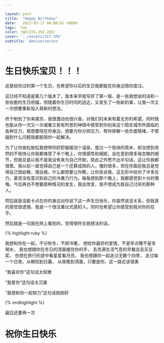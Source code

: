 ```yaml
---

layout: post
title:  "Happy Birthday"
date:   2023-03-17 00:00:01 +0800
tags:  Yao
color: rgb(255,192,203)
cover: '../assets/317.JPG'
subtitle: 'Anniversaries'

---
```


# 生日快乐宝贝！！！

这是给你过的第一个生日，也希望你以后的生日我都能在你身边陪你度过。

这已经不知道是第几个版本了，我本来早就写好了第一版，是一些我想说的话和一些俗套的生日祝福，但随着你生日时间的迫近，又发生了一些新的事，让我一次又一次想要重新加入我新的想法。

终于盼到了你来南京，我很激动也很兴奋，对我们的未来有着无穷的希望。同时我也能从你一次又一次凝重又若有所思的神情中感受到你初来这个陌生城市所面临的各种压力，我想要陪在你身边，想要为你分担压力，帮你排解一些负面情绪，不管碰到什么问题我都能陪你一起解决。

为了让你放松放松我想带你舒舒服服泡个温泉，度过一个愉快的周末，却没想到突然的不愉快让你我都难受了半个晚上，你很感性和细腻，会在意到很多我忽略的细节，但我总是以我不是我没有来为自己开脱，除此之外憋不出半句话，这让你我都很累。我以前一直觉得自己是一个还算成熟的人，懂的很多，但在你面前我总是觉得自己很幼稚，很白痴，什么都想要让你教，让你告诉我，这无形中给你了许多压力，甚至没有意识到自己的冷暴力行为。每每想到那个晚上，我都感觉到十分的懊悔，今后再也不想要那种情况的发生，我会改变，我不想成为我自己讨厌的那种人。

然后就是没能卡点在你的身边对你说下这一声生日快乐，你虽然说没关系，但我真的感觉很遗憾，我是一个很注重仪式感的人，同时也希望让你感受到我对你的在乎。

然后就是一句我在网上看到的，觉得很符合我想法的话。

{% highlight ruby %}

我想和你在一起，不分秋冬，不顾冷暖，
想给你最好的爱情，不是早点睡不是多喝水，
我也想跟你在冬日的清晨握住你的手，
去充满生活气息的早餐店去买豆浆，
也想在旅行的途中看星星看月亮，
我也想跟你一起走过无数个四季，
走过每一个日夜，从朝阳到日暮，
从夜晚到清晨，只要是你，这一路应该很美

“我喜欢你”这句话太轻微

“我爱你”这句话太沉重

“我想和你一起努力”这句话刚刚好

{% endhighlight %}

最后还要再一次

# 祝你生日快乐



​	

